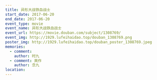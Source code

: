 ```yaml
---
title: 异形大战铁血战士
start_date: 2017-06-20
end_date: 2017-06-20
event_type: movie
event_name: 异形大战铁血战士
event_url: https://movie.douban.com/subject/1308769/
event_img: http://1929.lufeihaidao.top/douban_1308769.png
poster_img: http://1929.lufeihaidao.top/douban_poster_1308769.jpeg
memories:
  - comment: 
    author: 时九
  - comment: 爽作
    author: 念九
location: 
---
```

